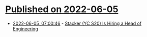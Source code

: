 # [Published on 2022-06-05](index.md)

* [2022-06-05, 07:00:46](https://news.ycombinator.com/item?id=31628699) - [Stacker (YC S20) Is Hiring a Head of Engineering](https://apply.workable.com/stackerhq/j/FAC2417239/)
